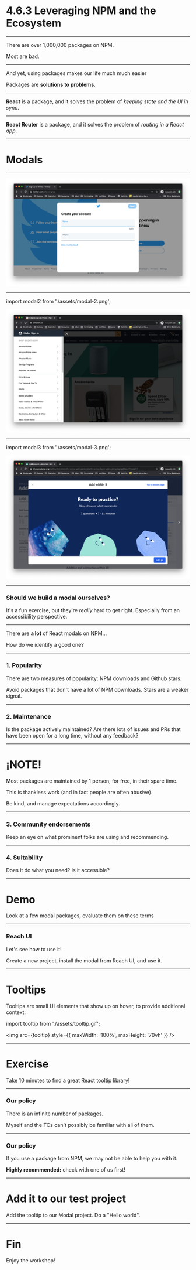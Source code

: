 # 4.6.3 Leveraging NPM and the Ecosystem

---

There are over 1,000,000 packages on NPM.

Most are bad.

---

And yet, using packages makes our life much much easier

Packages are **solutions to problems**.

---

**React** is a package, and it solves the problem of _keeping state and the UI in sync_.

---

**React Router** is a package, and it solves the problem of _routing in a React app_.

---

# Modals

---

<img src='./assets/modal-1.png' />

---

import modal2 from './assets/modal-2.png';

<img src='./assets/modal-2.png' />

---

import modal3 from './assets/modal-3.png';

<img src='./assets/modal-3.png' />

---

### Should we build a modal ourselves?

It's a fun exercise, but they're _really_ hard to get right. Especially from an accessibility perspective.

---

There are **a lot** of React modals on NPM...

How do we identify a good one?

---

### 1. Popularity

There are two measures of popularity: NPM downloads and Github stars.

Avoid packages that don't have a lot of NPM downloads. Stars are a weaker signal.

---

### 2. Maintenance

Is the package actively maintained? Are there lots of issues and PRs that have been open for a long time, without any feedback?

---

# ¡NOTE!

Most packages are maintained by 1 person, for free, in their spare time.

This is thankless work (and in fact people are often abusive).

Be kind, and manage expectations accordingly.

---

### 3. Community endorsements

Keep an eye on what prominent folks are using and recommending.

---

### 4. Suitability

Does it do what you need? Is it accessible?

---

# Demo

Look at a few modal packages, evaluate them on these terms

---

### Reach UI

Let's see how to use it!

Create a new project, install the modal from Reach UI, and use it.

---

# Tooltips

Tooltips are small UI elements that show up on hover, to provide additional context:

import tooltip from './assets/tooltip.gif';

<img src={tooltip} style={{ maxWidth: '100%', maxHeight: '70vh' }} />

---

# Exercise

Take 10 minutes to find a great React tooltip library!

---

### Our policy

There is an infinite number of packages.

Myself and the TCs can't possibly be familiar with all of them.

---

### Our policy

If you use a package from NPM, we may not be able to help you with it.

**Highly recommended:** check with one of us first!

---

# Add it to our test project

Add the tooltip to our Modal project. Do a "Hello world".

---

# Fin

Enjoy the workshop!
